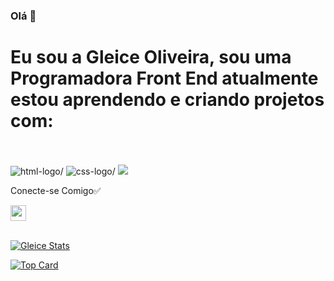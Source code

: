### Olá 👋

<h1>Eu sou a Gleice Oliveira, sou uma Programadora Front End atualmente estou aprendendo e criando projetos com:</h1>
<br>
<br>

<img src= "https://img.shields.io/badge/HTML5-E34F26?style=for-the-badge&logo=html5&logoColor=white" alt=html-logo/>

<img src= "https://img.shields.io/badge/CSS-239120?&style=for-the-badge&logo=css3&logoColor=white" alt=css-logo/>

<img src="https://img.shields.io/badge/JavaScript-F7DF1E?style=for-the-badge&logo=javascript&logoColor=black">

<br>

Conecte-se Comigo:white_check_mark:
<br>

<p>
    <a href="https://www.linkedin.com/in/gleice-oliveira-/">
    <img height="25px"src="https://img.shields.io/badge/LinkedIn-0077B5?style=for-the-badge&logo=linkedin&logoColor=white" width: 22px/>
    </a>
    <br>
    <br>

[![Gleice Stats](https://github-readme-stats.vercel.app/api?username=gleoti10)](https://github.com/anuraghazra/github-readme-stats)
    
[![Top Card](https://github-readme-stats.vercel.app/api/top-langs/?username=gleoti10)](https://github.com/anuraghazra/github-readme-stats)


